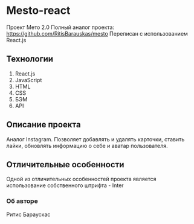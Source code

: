 # Mesto-react
Проект Мето 2.0
Полный аналог проекта: https://github.com/RitisBarauskas/mesto
Переписан с использованием React.js

## Технологии

1. React.js
2. JavaScript
3. HTML
4. CSS
5. БЭМ
6. API

## Описание проекта
Аналог Instagram. Позволяет добавлять и удалять карточки, ставить лайки, обновлять информацию о себе и аватар пользователя.

## Отличительные особенности
Одной из отличительных особенностей проекта является использование собственного штрифта - Inter

### Об авторе
Ритис Бараускас
